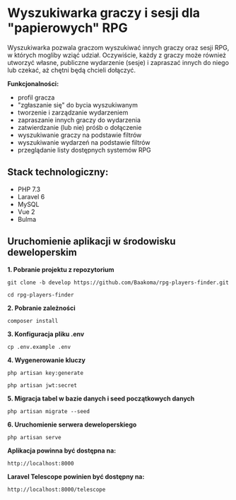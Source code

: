 # Wyszukiwarka graczy i sesji dla "papierowych" RPG

Wyszukiwarka pozwala graczom wyszukiwać innych graczy oraz sesji RPG, w których mogliby wziąć udział. Oczywiście, każdy z graczy może również utworzyć własne, publiczne wydarzenie (sesje) i zapraszać innych do niego lub czekać, aż chętni będą chcieli dołączyć. 

**Funkcjonalności:**
- profil gracza
- "zgłaszanie się" do bycia wyszukiwanym
- tworzenie i zarządzanie wydarzeniem
- zapraszanie innych graczy do wydarzenia
- zatwierdzanie (lub nie) próśb o dołączenie
- wyszukiwanie graczy na podstawie filtrów
- wyszukiwanie wydarzeń na podstawie filtrów
- przeglądanie listy dostępnych systemów RPG

## Stack technologiczny:
- PHP 7.3
- Laravel 6
- MySQL
- Vue 2
- Bulma

## Uruchomienie aplikacji w środowisku deweloperskim
**1. Pobranie projektu z repozytorium**

```
git clone -b develop https://github.com/Baakoma/rpg-players-finder.git
```
```
cd rpg-players-finder
```

**2. Pobranie zależności**

```
composer install
```

**3. Konfiguracja pliku .env**

```
cp .env.example .env
```

**4. Wygenerowanie kluczy**

```
php artisan key:generate
```

```
php artisan jwt:secret
```

**5. Migracja tabel w bazie danych i seed początkowych danych**

```
php artisan migrate --seed
```

**6. Uruchomienie serwera deweloperskiego**

```
php artisan serve
```

**Aplikacja powinna być dostępna na:**

```
http://localhost:8000
```

**Laravel Telescope powinien być dostępny na:**

```
http://localhost:8000/telescope
```

